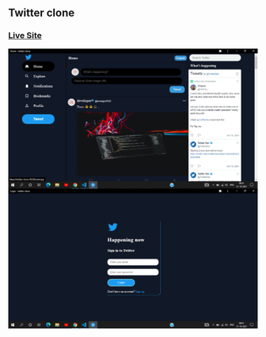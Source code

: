 ## Twitter clone

### [Live Site](https://twitter-clone-93328.web.app/)

<img align="center"  src="https://github.com/Jranjangudu/twitter-clone/blob/master/public/readmeImg/twitter.png?raw=true" alt="img"/> 
<br/>
<img align="center"  src="https://github.com/Jranjangudu/twitter-clone/blob/master/public/readmeImg/login.png?raw=true" alt="img"/>
